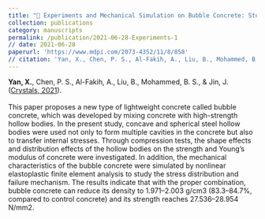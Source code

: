 ```yaml
---
title: "🔹 Experiments and Mechanical Simulation on Bubble Concrete: Studies on the Effects of Shape and Position of Hollow Bodies Mixed in Concrete"
collection: publications
category: manuscripts
permalink: /publication/2021-06-28-Experiments-1
// date: 2021-06-28
paperurl: 'https://www.mdpi.com/2073-4352/11/8/858'
// citation: 'Yan, X., Chen, P. S., Al-Fakih, A., Liu, B., Mohammed, B. S., & Jin, J. (2021). Experiments and mechanical simulation on bubble concrete: studies on the effects of shape and position of hollow bodies mixed in concrete. Crystals, 11(8), 858.'
---
```


**Yan, X.**, Chen, P. S., Al-Fakih, A., Liu, B., Mohammed, B. S., & Jin, J.  ([Crystals, 2021](https://www.mdpi.com/2073-4352/11/8/858)).<br><br>
This paper proposes a new type of lightweight concrete called bubble concrete, which was developed by mixing concrete with high-strength hollow bodies. In the present study, concave and spherical steel hollow bodies were used not only to form multiple cavities in the concrete but also to transfer internal stresses. Through compression tests, the shape effects and distribution effects of the hollow bodies on the strength and Young’s modulus of concrete were investigated. In addition, the mechanical characteristics of the bubble concrete were simulated by nonlinear elastoplastic finite element analysis to study the stress distribution and failure mechanism. The results indicate that with the proper combination, bubble concrete can reduce its density to 1.971–2.003 g/cm3 (83.3–84.7%, compared to control concrete) and its strength reaches 27.536–28.954 N/mm2.
